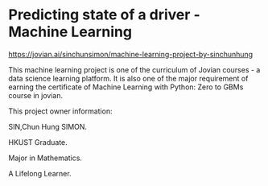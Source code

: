 # Predicting state of a driver - Machine Learning

https://jovian.ai/sinchunsimon/machine-learning-project-by-sinchunhung

This machine learning project is one of the curriculum of Jovian courses - a data science learning platform. It is also one of the major requirement of earning the certificate of Machine Learning with Python: Zero to GBMs course in jovian.

This project owner information:

SIN,Chun Hung SIMON. 

HKUST Graduate. 

Major in Mathematics.

A Lifelong Learner.
